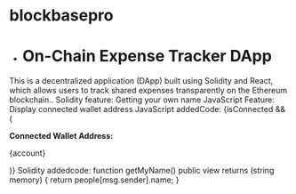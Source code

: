 # blockbasepro
- # On-Chain Expense Tracker DApp
This is a decentralized application (DApp) built using Solidity and React, which allows users to track shared expenses transparently on the Ethereum blockchain..
Solidity feature: Getting your own name
JavaScript Feature: Display connected wallet address
 JavaScript addedCode:
{isConnected && (
  <div style={{ marginBottom: '1rem' }}>
    <strong>Connected Wallet Address:</strong>
    <p style={{ fontSize: '0.9rem', color: '#ccc' }}>{account}</p>
  </div>
)}
Solidity addedcode:
function getMyName() public view returns (string memory) {
    return people[msg.sender].name;
}

